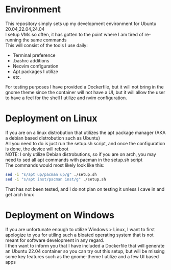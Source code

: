 # Environment
This repository simply sets up my development environment for Ubuntu 20.04,22.04,24.04<br>
I setup VMs so often, it has gotten to the point where I am tired of re-running the same commands<br>
This will consist of the tools I use daily:
- Terminal preference
- .bashrc additions
- Neovim configuration
- Apt packages I utilize
- etc.

For testing purposes I have provided a Dockerfile, but it will not bring in the gnome theme since the container will not have a UI, but it will allow the user to have a feel for the shell I utilize and nvim configuration.

# Deployment on Linux
If you are on a linux distrobution that utilizes the apt package manager (AKA a debian based distrobution such as Ubuntu)<br>
All you need to do is just run the setup.sh script, and once the configuration is done, the device will reboot<br>
NOTE: I only utilize Debian distrobutions, so if you are on arch, you may need to sed all apt commands with pacman in the setup.sh script<br>
The commands would most likely look like this:
```bash
sed -i "s/apt up/pacman up/g" ./setup.sh
sed -i "s/apt inst/pacman inst/g" ./setup.sh
```
That has not been tested, and I do not plan on testing it unless I cave in and get arch linux

# Deployment on Windows
If you are unfortunate enough to utilize Windows > Linux, I want to first apologize to you for utiling such a bloated operating system that is not meant for software development in any regard.<br>
I then want to inform you that I have included a Dockerfile that will generate an Ubuntu 22.04 container so you can try out this setup, but will be missing some key features such as the gnome-theme I utilize and a few UI based apps<br>
